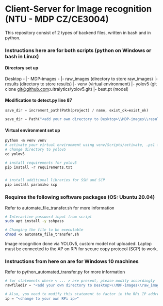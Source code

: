 # Client-Server for Image recognition (NTU - MDP CZ/CE3004)

This repository consist of 2 types of backend files, written in bash and in python.

### Instructions here are for both scripts (python on Windows or bash in Linux)

#### Directory set up

Desktop -
        |- MDP-images -
                        |- raw_images (directory to store raw_images)
                        |- results (directory to store results)
                        |- venv (virtual environment)
                        |- yolov5 (git clone git@github.com:ultralytics/yolov5.git)
                        |- best.pt (model)


#### Modification to detect.py line 87

```python
save_dir = increment_path(Path(project) / name, exist_ok=exist_ok)              # original 

save_dir = Path("<add your own directory to Desktop>\\MDP-images\\results")     # changed
```

#### Virtual environment set up
```python
python -m venv venv
# activate your virtual environment using venv/Scripts/activate, .ps1 for powershell, .bat for command prompt
# change directory to yolov5
cd yolov5

# install requirements for yolov5
pip install -r requirements.txt 


# install additional libraries for SSH and SCP
pip install paramiko scp
```

### Requires the following software packages (OS: Ubuntu 20.04)
Refer to automate_file_transfer.sh for more information

```bash
# Interactive password input from script
sudo apt install -y sshpass

# Changing the file to be executable
chmod +x automate_file_transfer.sh
```

Image recognition done via YOLOv5, custom model not uploaded.
Laptop must be connected to the AP on RPi for secure copy protocol (SCP) to work.

### Instructions from here on are for Windows 10 machines
Refer to python_automated_transfer.py for more information

```python
# for statements where < ... > are present, please modify accordingly
rawfiledir = "<add your own directory to Desktop>\\MDP-images\\raw_images\\"

# Also, you need to modify this statement to factor in the RPi IP address
ip = "<change to your own RPi ip>"
```